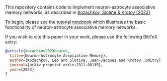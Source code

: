 This repository contains code to implement neuron-astrocyte associative memory networks, as described in [Kozachkov, Slotine & Krotov (2023)](https://arxiv.org/abs/2311.08135). 

To begin, please see the [tutorial notebook](notebooks/Basic-Neuron-Astrocyte-Associative-Memory-Network-Tutorial.ipynb) which illustrates the basic functionality of neuron-astrocyte associative memory networks.


If you wish to cite this paper in your work, please use the following BibTeX entry:

```bibtex
@article{kozachkov2023neuron,
  title={Neuron-Astrocyte Associative Memory},
  author={Kozachkov, Leo and Slotine, Jean-Jacques and Krotov, Dmitry},
  journal={arXiv preprint arXiv:2311.08135},
  year={2023}
}
```
